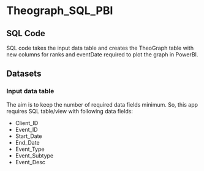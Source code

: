 # Theograph_SQL_PBI

## SQL Code
SQL code takes the input data table and creates the TheoGraph table with new columns for ranks and eventDate required to plot the graph in PowerBI.

## Datasets

### Input data table

The aim is to keep the number of required data fields minimum. So, this app requires SQL table/view with following data fields:
- Client_ID
- Event_ID
- Start_Date
- End_Date
- Event_Type
- Event_Subtype
- Event_Desc
